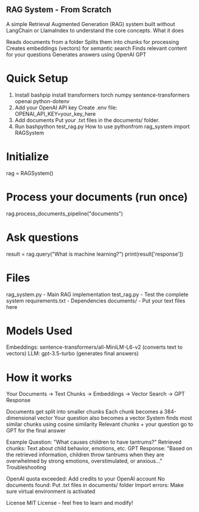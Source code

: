 ## RAG System - From Scratch
A simple Retrieval Augmented Generation (RAG) system built without LangChain or LlamaIndex to understand the core concepts.
What it does

Reads documents from a folder
Splits them into chunks for processing
Creates embeddings (vectors) for semantic search
Finds relevant content for your questions
Generates answers using OpenAI GPT

# Quick Setup
1. Install
bashpip install transformers torch numpy sentence-transformers openai python-dotenv
2. Add your OpenAI API key
Create .env file:
OPENAI_API_KEY=your_key_here
3. Add documents
Put your .txt files in the documents/ folder.
4. Run
bashpython test_rag.py
How to use
pythonfrom rag_system import RAGSystem

# Initialize
rag = RAGSystem()

# Process your documents (run once)
rag.process_documents_pipeline("documents")

# Ask questions
result = rag.query("What is machine learning?")
print(result['response'])

# Files
rag_system.py - Main RAG implementation
test_rag.py - Test the complete system
requirements.txt - Dependencies
documents/ - Put your text files here

# Models Used

Embeddings: sentence-transformers/all-MiniLM-L6-v2 (converts text to vectors)
LLM: gpt-3.5-turbo (generates final answers)

# How it works
Your Documents → Text Chunks → Embeddings → Vector Search → GPT Response

Documents get split into smaller chunks
Each chunk becomes a 384-dimensional vector
Your question also becomes a vector
System finds most similar chunks using cosine similarity
Relevant chunks + your question go to GPT for the final answer

Example
Question: "What causes children to have tantrums?"
Retrieved chunks: Text about child behavior, emotions, etc.
GPT Response: "Based on the retrieved information, children throw tantrums when they are overwhelmed by strong emotions, overstimulated, or anxious..."
Troubleshooting

OpenAI quota exceeded: Add credits to your OpenAI account
No documents found: Put .txt files in documents/ folder
Import errors: Make sure virtual environment is activated

License
MIT License - feel free to learn and modify!